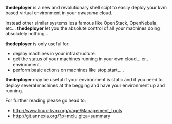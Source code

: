 **thedeployer** is a new and revolutionary shell scipt to easily deploy your kvm based virtual environment in your *awesome*
cloud.

Instead other similar systems less famous like OpenStack, OpenNebula, etc... **thedeployer** let you the
absolute control of all your machines doing absolutely nothing....

**thedeployer** is only useful for:
* deploy machines in your infrastructure.
* get the status of your machines running in your own cloud... er.. environment.
* perform basic actions on machines like stop,start,....

**thedeployer** may be useful if your environment is static and if you need to deploy several machines at the begging
and have your environment up and running.



For further reading please go head to:
* http://www.linux-kvm.org/page/Management_Tools
* http://git.annexia.org/?p=mclu.git;a=summary
